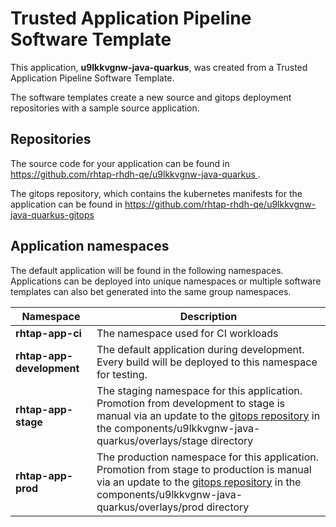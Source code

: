 # Trusted Application Pipeline Software Template

This application, **u9lkkvgnw-java-quarkus**, was created from a Trusted Application Pipeline Software Template.

The software templates create a new source and gitops deployment repositories with a sample source application. 

## Repositories

The source code for your application can be found in [https://github.com/rhtap-rhdh-qe/u9lkkvgnw-java-quarkus ](https://github.com/rhtap-rhdh-qe/u9lkkvgnw-java-quarkus ).
 
The gitops repository, which contains the kubernetes manifests for the application can be found in 
[https://github.com/rhtap-rhdh-qe/u9lkkvgnw-java-quarkus-gitops ](https://github.com/rhtap-rhdh-qe/u9lkkvgnw-java-quarkus-gitops ) 

## Application namespaces 

The default application will be found in the following namespaces. Applications can be deployed into unique namespaces or multiple software templates can also bet generated into the same group namespaces.  

|  Namespace   |  Description   |  
| -------- | -------- |
| **rhtap-app-ci** | The namespace used for CI workloads |
| **rhtap-app-development** | The default application during development. Every build will be deployed to this namespace for testing. |
| **rhtap-app-stage** | The staging namespace for this application. Promotion from development to stage is manual via an update to the [gitops repository](https://github.com/rhtap-rhdh-qe/u9lkkvgnw-java-quarkus-gitops ) in the components/u9lkkvgnw-java-quarkus/overlays/stage directory |
| **rhtap-app-prod** | The production namespace for this application. Promotion from stage to production is manual via an update to the [gitops repository](https://github.com/rhtap-rhdh-qe/u9lkkvgnw-java-quarkus-gitops ) in the components/u9lkkvgnw-java-quarkus/overlays/prod directory |